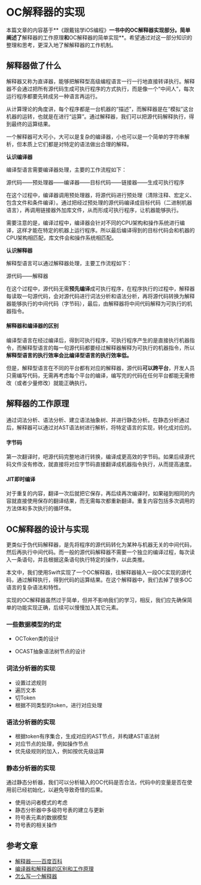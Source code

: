 # OC解释器的实现

本篇文章的内容基于**《跟戴铭学iOS编程》**一书中的OC解释器实现部分。简单阐述了**解释器的工作原理**和**OC解释器的简单实现**。希望通过对这一部分知识的整理和思考，更深入地了解解释器的工作机制。

## 解释器做了什么

解释器又称为直译器，能够把解释型高级编程语言一行一行地直接转译执行。解释器不会通过把所有源代码生成可执行程序的方式执行，而是像一个“中间人”，每次运行程序都要先转成另一种语言再运行。

从计算理论的角度讲，每个程序都是一台机器的“描述”，而解释器是在“模拟”这台机器的运转，也就是在进行“运算”。通过解释器，我们可以把源代码解释执行，得到最终的运算结果。

一个解释器可大可小，大可以是复杂的编译器，小也可以是一个简单的字符串解析，但本质上它们都是对特定的语法做出合理的解释。

**认识编译器**

编译型语言需要编译器处理，主要的工作流程如下：

源代码——预处理器——编译器——目标代码——链接器——生成可执行程序

在这个过程中，编译器调用预处理器，将源代码进行预处理（清除注释、宏定义、包含文件和条件编译）。通过把经过预处理的源代码编译成目标代码（二进制机器语言），再调用链接器外加库文件，从而形成可执行程序，让机器能够执行。

需要注意的是，编译过程中，编译器会针对不同的CPU架构和操作系统进行编译，这样才能在特定的机器上运行程序。所以最后编译得到的目标代码会和机器的CPU架构相匹配，库文件会和操作系统相匹配。

**认识解释器**

解释型语言可以通过解释器处理，主要工作流程如下：

源代码——解释器

在这个过程中，源代码无需**预先编译**成可执行程序，在程序执行的过程中，解释器每读取一句源代码，会对源代码进行词法分析和语法分析，再将源代码转换为解释器能够执行的中间代码（字节码），最后，由解释器将中间代码解释为可执行的机器指令。

#### 解释器和编译器的区别

编译型语言在经过编译后，得到可执行程序，可执行程序产生的是直接执行机器指令，而解释型语言的每一句源代码都要经过解释器解释为可执行的机器指令，所以**解释型语言的执行效率会比编译型语言的执行效率低。**

但是，解释型语言在不同的平台都有对应的解释器，源代码**可以跨平台**，开发人员只需编写代码，无需再考虑每个平台的编译，编写完的代码在任何平台都能无需修改（或者少量修改）就能正确执行。

## 解释器的工作原理

#### 

通过词法分析、语法分析、建立语法抽象树、并进行静态分析。在静态分析通过后，解释器可以通过对AST语法树进行解析，将特定语言的实现，转化成对应的。

#### 字节码

第一次翻译时，吧源代码完整地进行转换，编译成更高效的字节码。如果后续源代码文件没有修改，就直接将对应字节码直接翻译成机器指令执行，从而提高速度。

#### JIT即时编译

对于重复的内容，翻译一次后就把它保存，再后续再次编译时，如果碰到相同的内容就直接使用保存的翻译结果，而无需每次都重新翻译。重复内容包括多次调用的方法体和多次执行的循环体。

## OC解释器的设计与实现

更类似于伪代码解释器，是先将程序的源代码转化为某种与机器无关的中间代码，然后再执行中间代码。而一般的源代码解释器不需要一个独立的编译过程，每次读入一条语句，并且根据这条语句执行特定的操作，以此类推。

本文中，我们使用Swift实现了一个OC解释器，往解释器输入一段OC实现的源代码，通过解释执行，得到代码的运算结果。在这个解释器中，我们去掉了很多OC语言的复杂语法和特性。

实现的OC解释器虽然过于简单，但并不影响我们的学习，相反，我们应先确保简单的功能实现正确，后续可以慢慢加入其它元素。

### 一些数据模型的约定

* OCToken类的设计

* OCAST抽象语法树节点的设计

### 词法分析器的实现

* 设置过滤规则
* 遍历文本
* 切Token
* 根据不同类型的token，进行对应处理

### 语法分析器的实现

* 根据token有序集合，生成对应的AST节点，并构建AST语法树
* 对应节点的处理，例如操作节点
* 优先级规则的加入，例如按优先级运算

### 静态分析器的实现

通过静态分析器，我们可以分析输入的OC代码是否合法，代码中的变量是否在使用前已经初始化，以避免导致奇怪的后果。

* 使用访问者模式的考虑
* 静态分析器中多级符号表的建立与更新
* 符号表元素的数据模型
* 符号表的相关操作

## 参考文章

* [解释器——百度百科]([https://baike.baidu.com/item/%E8%A7%A3%E9%87%8A%E5%99%A8/10418965?fr=aladdin](https://baike.baidu.com/item/解释器/10418965?fr=aladdin))
* [编译器和解释器的区别和工作原理](http://www.opython.com/1355.html)
* [怎么写一个解释器](http://www.yinwang.org/blog-cn/2012/08/01/interpreter)